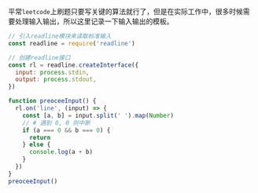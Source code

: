 平常`leetcode`上刷题只要写关键的算法就行了，但是在实际工作中，很多时候需要处理输入输出，所以这里记录一下输入输出的模板。

```js
// 引入readline模块来读取标准输入
const readline = require('readline')

// 创建readline接口
const rl = readline.createInterface({
  input: process.stdin,
  output: process.stdout,
})

function preoceeInput() {
  rl.on('line', (input) => {
    const [a, b] = input.split(' ').map(Number)
    // # 遇到 0, 0 则中断
    if (a === 0 && b === 0) {
      return
    } else {
      console.log(a + b)
    }
  })
}
preoceeInput()
```
